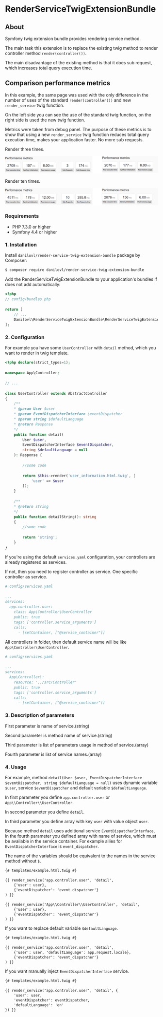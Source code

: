 # RenderServiceTwigExtensionBundle #

## About ##

Symfony twig extension bundle provides rendering service method.

The main task this extension is to replace the existing twig method to render controller method `render(controller())`. 

The main disadvantage of the existing method is that it does sub request, which increases total query execution time.

## Comparison performance metrics ##

In this example, the same page was used with the only difference in the number of uses of the standard `render(controller())` and new `render_service` twig function.

On the left side you can see the use of the standard twig function, on the right side is used the new twig function.

Metrics were taken from debug panel. The purpose of these metrics is to show that using a new `render_service` 
twig function reduces total query execution time, makes your application faster. No more sub requests.

Render three times.

![Alt text](/pic/example-1.png?raw=true "First example")

Render ten times.

![Alt text](/pic/example-2.png?raw=true "Second example")

### Requirements 

  * PHP 7.3.0 or higher
  * Symfony 4.4 or higher

### 1. Installation

Install `danilovl/render-service-twig-extension-bundle` package by Composer:
 
``` bash
$ composer require danilovl/render-service-twig-extension-bundle
```
Add the RenderServiceTwigExtensionBundle to your application's bundles if does not add automatically:

``` php
<?php
// config/bundles.php

return [
    // ...
    Danilovl\RenderServiceTwigExtensionBundle\RenderServiceTwigExtensionBundle::class => ['all' => true]
];
```

### 2. Configuration
 
For example you have some `UserController` with `detail` method, which you want to render in twig template.
 
```php
<?php declare(strict_types=1);

namespace App\Controller;

// ...

class UserController extends AbstractController
{
    /**
    * @param User $user
    * @param EventDispatcherInterface $eventDispatcher
    * @param string $defaultLanguage
    * @return Response
    */
    public function detail(
        User $user,
        EventDispatcherInterface $eventDispatcher,
        string $defaultLanguage = null
    ): Response {
       
        //some code

        return $this->render('user_information.html.twig', [
            'user' => $user
        ]);
    }   

    /**
    * @return string
    */
    public function detailString(): string 
    {
        //some code

        return 'string';
    }
}
```

If you're using the default `services.yaml` configuration, your controllers are already registered as services.

If not, then you need to register controller as service. One specific controller as service.

```yaml
# config/services.yaml

...
services:
  app.controller.user:
    class: App\Controller\UserController
    public: true
    tags: ['controller.service_arguments']
    calls:
      - [setContainer, ["@service_container"]]
```

All controllers in folder, then default service name will be like `App\Controller\UserController`.

```yaml
# config/services.yaml

...
services:
  App\Controller\:
    resource: '../src/Controller'
    public: true
    tags: ['controller.service_arguments']
    calls:
      - [setContainer, ["@service_container"]]
```
 
### 3. Description of parameters
       	
First parameter is name of service.(string)

Second parameter is method name of service.(string)

Third parameter is list of parameters usage in method of service.(array)

Fourth parameter is list of service names.(array)

### 4. Usage 

For example, method `detail(User $user, EventDispatcherInterface $eventDispatcher, string $defaultLanguage = null)` uses dynamic variable `$user`, 
service `$eventDispatcher` and default variable `$defaultLanguage`.

In first parameter you define `app.controller.user` or `App\\Controller\\UserController`. 

In second parameter you define `detail`.

In third parameter you define array with key `user` with value object `user`.

Because method `detail` uses additional service `EventDispatcherInterface`, in the fourth parameter 
you defined array with name of service, which must be available in the service container. 
For example allies for `EventDispatcherInterface` is `event_dispatcher`.
 
The name of the variables should be equivalent to the names in the service method without `$`.
  
```twig
{# templates/example.html.twig #}

{{ render_service('app.controller.user', 'detail', 
    {'user': user}, 
    {'eventDispatcher': 'event_dispatcher'}
) }}
 
{{ render_service('App\\Controller\\UserController', 'detail', 
    {'user': user}, 
    {'eventDispatcher': 'event_dispatcher'}
) }}
```

If you want to replace default variable `$defaultLanguage`.

```twig
{# templates/example.html.twig #}

{{ render_service('app.controller.user', 'detail', 
    {'user': user, 'defaultLanguage': app.request.locale}, 
    {'eventDispatcher': 'event_dispatcher'}
) }}
```

If you want manually inject `EventDispatcherInterface` service. 

```twig
{# templates/example.html.twig #}

{{ render_service('app.controller.user', 'detail', {
    'user': user, 
    'eventDispatcher': eventDispatcher,
    'defaultLanguage': 'en'
}) }}
```
